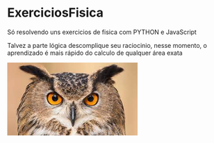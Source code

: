 # ExerciciosFisica
Só resolvendo uns exercicios de fisica com PYTHON e JavaScript


<p>Talvez a parte lógica descomplique seu raciocinio, nesse momento, o aprendizado é mais rápido do calculo de qualquer área exata</p>

 <img src="owl.jpeg" alt="Coruja">

